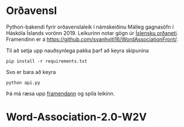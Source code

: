 # Orðavensl

Python-bakendi fyrir orðavenslaleik í námskeiðinu Málleg gagnasöfn í Háskóla Íslands vorönn 2019. Leikurinn notar gögn úr [Íslensku orðaneti](http://ordanet.is). Framendinn er á https://github.com/svanhviti16/WordAssociationFront/.

Til að setja upp nauðsynlega pakka þarf að keyra skipunina

```pip install -r requirements.txt```

Svo er bara að keyra

```python api.py```

Þá má ræsa upp [framendann](https://github.com/svanhviti16/WordAssociationFront) og spila leikinn.
# Word-Association-2.0-W2V
